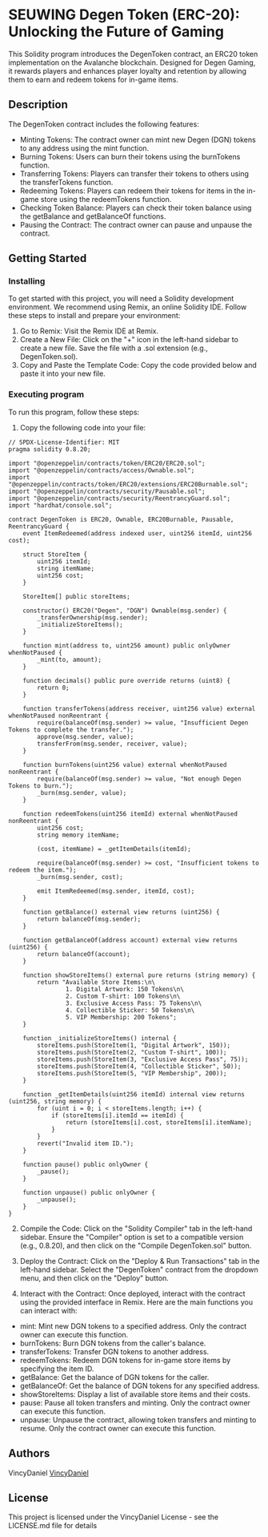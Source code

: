 # SEUWING Degen Token (ERC-20): Unlocking the Future of Gaming

This Solidity program introduces the DegenToken contract, an ERC20 token implementation on the Avalanche blockchain. Designed for Degen Gaming, it rewards players and enhances player loyalty and retention by allowing them to earn and redeem tokens for in-game items.

## Description

The DegenToken contract includes the following features:
- Minting Tokens: The contract owner can mint new Degen (DGN) tokens to any address using the mint function.
- Burning Tokens: Users can burn their tokens using the burnTokens function.
- Transferring Tokens: Players can transfer their tokens to others using the transferTokens function.
- Redeeming Tokens: Players can redeem their tokens for items in the in-game store using the redeemTokens function.
- Checking Token Balance: Players can check their token balance using the getBalance and getBalanceOf functions.
- Pausing the Contract: The contract owner can pause and unpause the contract.

## Getting Started

### Installing

To get started with this project, you will need a Solidity development environment. We recommend using Remix, an online Solidity IDE. Follow these steps to install and prepare your environment:

1. Go to Remix: Visit the Remix IDE at Remix.
2. Create a New File: Click on the "+" icon in the left-hand sidebar to create a new file. Save the file with a .sol extension (e.g., DegenToken.sol).
3. Copy and Paste the Template Code: Copy the code provided below and paste it into your new file.

### Executing program

To run this program, follow these steps:

1. Copy the following code into your file:
```
// SPDX-License-Identifier: MIT
pragma solidity 0.8.20;

import "@openzeppelin/contracts/token/ERC20/ERC20.sol";
import "@openzeppelin/contracts/access/Ownable.sol";
import "@openzeppelin/contracts/token/ERC20/extensions/ERC20Burnable.sol";
import "@openzeppelin/contracts/security/Pausable.sol";
import "@openzeppelin/contracts/security/ReentrancyGuard.sol";
import "hardhat/console.sol";

contract DegenToken is ERC20, Ownable, ERC20Burnable, Pausable, ReentrancyGuard {
    event ItemRedeemed(address indexed user, uint256 itemId, uint256 cost);

    struct StoreItem {
        uint256 itemId;
        string itemName;
        uint256 cost;
    }

    StoreItem[] public storeItems;

    constructor() ERC20("Degen", "DGN") Ownable(msg.sender) {
        _transferOwnership(msg.sender);
        _initializeStoreItems();
    }

    function mint(address to, uint256 amount) public onlyOwner whenNotPaused {
        _mint(to, amount);
    }

    function decimals() public pure override returns (uint8) {
        return 0;
    }

    function transferTokens(address receiver, uint256 value) external whenNotPaused nonReentrant {
        require(balanceOf(msg.sender) >= value, "Insufficient Degen Tokens to complete the transfer.");
        approve(msg.sender, value);
        transferFrom(msg.sender, receiver, value);
    }

    function burnTokens(uint256 value) external whenNotPaused nonReentrant {
        require(balanceOf(msg.sender) >= value, "Not enough Degen Tokens to burn.");
        _burn(msg.sender, value);
    }

    function redeemTokens(uint256 itemId) external whenNotPaused nonReentrant {
        uint256 cost;
        string memory itemName;
        
        (cost, itemName) = _getItemDetails(itemId);

        require(balanceOf(msg.sender) >= cost, "Insufficient tokens to redeem the item.");
        _burn(msg.sender, cost);

        emit ItemRedeemed(msg.sender, itemId, cost);
    }

    function getBalance() external view returns (uint256) {
        return balanceOf(msg.sender);
    }

    function getBalanceOf(address account) external view returns (uint256) {
        return balanceOf(account);
    }

    function showStoreItems() external pure returns (string memory) {
        return "Available Store Items:\n\
                1. Digital Artwork: 150 Tokens\n\
                2. Custom T-shirt: 100 Tokens\n\
                3. Exclusive Access Pass: 75 Tokens\n\
                4. Collectible Sticker: 50 Tokens\n\
                5. VIP Membership: 200 Tokens";
    }

    function _initializeStoreItems() internal {
        storeItems.push(StoreItem(1, "Digital Artwork", 150));
        storeItems.push(StoreItem(2, "Custom T-shirt", 100));
        storeItems.push(StoreItem(3, "Exclusive Access Pass", 75));
        storeItems.push(StoreItem(4, "Collectible Sticker", 50));
        storeItems.push(StoreItem(5, "VIP Membership", 200));
    }

    function _getItemDetails(uint256 itemId) internal view returns (uint256, string memory) {
        for (uint i = 0; i < storeItems.length; i++) {
            if (storeItems[i].itemId == itemId) {
                return (storeItems[i].cost, storeItems[i].itemName);
            }
        }
        revert("Invalid item ID.");
    }

    function pause() public onlyOwner {
        _pause();
    }

    function unpause() public onlyOwner {
        _unpause();
    }
}
```

2. Compile the Code: Click on the "Solidity Compiler" tab in the left-hand sidebar. Ensure the "Compiler" option is set to a compatible version (e.g., 0.8.20), and then click on the "Compile DegenToken.sol" button.

3. Deploy the Contract: Click on the "Deploy & Run Transactions" tab in the left-hand sidebar. Select the "DegenToken" contract from the dropdown menu, and then click on the "Deploy" button.

4. Interact with the Contract: Once deployed, interact with the contract using the provided interface in Remix. Here are the main functions you can interact with:
- mint: Mint new DGN tokens to a specified address. Only the contract owner can execute this function.
- burnTokens: Burn DGN tokens from the caller's balance.
- transferTokens: Transfer DGN tokens to another address.
- redeemTokens: Redeem DGN tokens for in-game store items by specifying the item ID.
- getBalance: Get the balance of DGN tokens for the caller.
- getBalanceOf: Get the balance of DGN tokens for any specified address.
- showStoreItems: Display a list of available store items and their costs.
- pause: Pause all token transfers and minting. Only the contract owner can execute this function.
- unpause: Unpause the contract, allowing token transfers and minting to resume. Only the contract owner can execute this function.

## Authors

VincyDaniel 
[VincyDaniel](https://www.linkedin.com/in/vince-daniel-del-rosario-815a11205/)

## License

This project is licensed under the VincyDaniel License - see the LICENSE.md file for details
